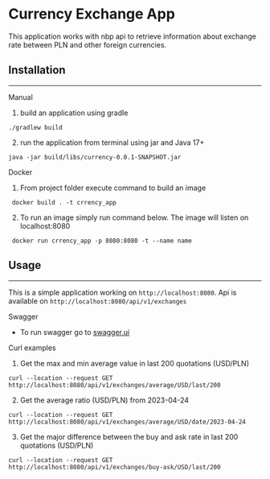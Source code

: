 Currency Exchange App
=====================

This application works with nbp api to retrieve information about 
exchange rate between PLN and other foreign currencies.

Installation
------------
___

Manual
1. build an application using gradle
```
./gradlew build
```
2. run the application from terminal using jar and Java 17+
```
java -jar build/libs/currency-0.0.1-SNAPSHOT.jar
```

Docker
1. From project folder execute command to build an image
```
 docker build . -t crrency_app
```
2. To run an image simply run command below. The image will listen on localhost:8080 
```
 docker run crrency_app -p 8080:8080 -t --name name
```
Usage
-----
___

This is a simple application working on `http://localhost:8080`.
Api is available on `http://localhost:8080/api/v1/exchanges`

Swagger
* To run swagger go to [swagger.ui](http://localhost:8080/swagger)

Curl examples
1. Get the max and min average value in last 200 quotations (USD/PLN)
```
curl --location --request GET http://localhost:8080/api/v1/exchanges/average/USD/last/200
```
2. Get the average ratio (USD/PLN) from 2023-04-24
```
curl --location --request GET http://localhost:8080/api/v1/exchanges/average/USD/date/2023-04-24
```
3. Get the major difference between the buy and ask rate in last 200 quotations (USD/PLN)
```
curl --location --request GET http://localhost:8080/api/v1/exchanges/buy-ask/USD/last/200
```
